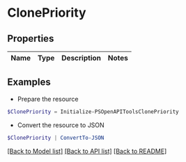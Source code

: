 # ClonePriority
## Properties

Name | Type | Description | Notes
------------ | ------------- | ------------- | -------------

## Examples

- Prepare the resource
```powershell
$ClonePriority = Initialize-PSOpenAPIToolsClonePriority 
```

- Convert the resource to JSON
```powershell
$ClonePriority | ConvertTo-JSON
```

[[Back to Model list]](../README.md#documentation-for-models) [[Back to API list]](../README.md#documentation-for-api-endpoints) [[Back to README]](../README.md)

